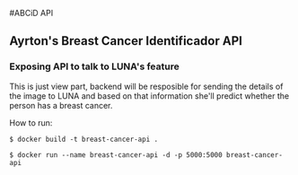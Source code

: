 #ABCiD API
## Ayrton's Breast Cancer Identificador API
### Exposing API to talk to LUNA's feature

This is just view part, backend will be resposible for sending the details of the image to LUNA and based on that information
she'll predict whether the person has a breast cancer.

How to run: 

`$ docker build -t breast-cancer-api .` 

`$ docker run --name breast-cancer-api -d -p 5000:5000 breast-cancer-api`